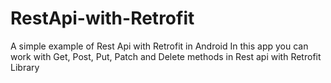 # RestApi-with-Retrofit
A simple example of Rest Api with Retrofit in Android
In this app you can work with Get, Post, Put, Patch and Delete methods in Rest api with Retrofit Library
